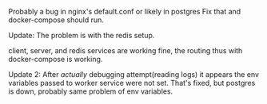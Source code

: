 Probably a bug in nginx's default.conf or likely in postgres
Fix that and docker-compose should run.

Update:
The problem is with the redis setup.

client, server, and redis services are
working fine, the routing thus with docker-compose is working.

Update 2:
After _actually_ debugging attempt(reading logs) it appears the env variables
passed to worker service were not set.
That's fixed, but postgres is down, probably same problem of env variables.
